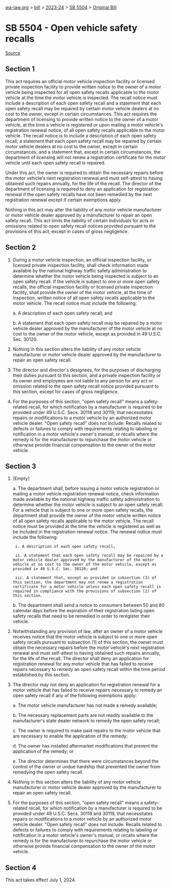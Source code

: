 [wa-law.org](/) > [bill](/bill/) > [2023-24](/bill/2023-24/) > [SB 5504](/bill/2023-24/sb/5504/) > [Original Bill](/bill/2023-24/sb/5504/1/)

# SB 5504 - Open vehicle safety recalls

[Source](http://lawfilesext.leg.wa.gov/biennium/2023-24/Pdf/Bills/Senate%20Bills/5504.pdf)

## Section 1
This act requires an official motor vehicle inspection facility or licensed private inspection facility to provide written notice to the owner of a motor vehicle being inspected for all open safety recalls applicable to the motor vehicle at the time the motor vehicle is inspected. The recall notice must include a description of each open safety recall and a statement that each open safety recall may be repaired by certain motor vehicle dealers at no cost to the owner, except in certain circumstances. This act requires the department of licensing to provide written notice to the owner of a motor vehicle, at the time a vehicle is registered or upon mailing a motor vehicle's registration renewal notice, of all open safety recalls applicable to the motor vehicle. The recall notice is to include a description of each open safety recall; a statement that each open safety recall may be repaired by certain motor vehicle dealers at no cost to the owner, except in certain circumstances; and a statement that, except in certain circumstances, the department of licensing will not renew a registration certificate for the motor vehicle until each open safety recall is repaired.

Under this act, the owner is required to obtain the necessary repairs before the motor vehicle's next registration renewal and must self-attest to having obtained such repairs annually, for the life of the recall. The director of the department of licensing is required to deny an application for registration renewal if the open safety recalls have not been remedied by the next registration renewal except if certain exemptions apply.

Nothing in this act may alter the liability of any motor vehicle manufacturer or motor vehicle dealer approved by a manufacturer to repair an open safety recall. This act limits the liability of certain individuals for acts or omissions related to open safety recall notices provided pursuant to the provisions of this act, except in cases of gross negligence.

## Section 2
1. During a motor vehicle inspection, an official inspection facility, or licensed private inspection facility, shall check information made available by the national highway traffic safety administration to determine whether the motor vehicle being inspected is subject to an open safety recall. If the vehicle is subject to one or more open safety recalls, the official inspection facility or licensed private inspection facility, shall provide the owner of the motor vehicle, at the time of inspection, written notice of all open safety recalls applicable to the motor vehicle. The recall notice must include the following:

    a. A description of each open safety recall; and

    b. A statement that each open safety recall may be repaired by a motor vehicle dealer approved by the manufacturer of the motor vehicle at no cost to the owner of the motor vehicle, except as provided in 49 U.S.C. Sec. 30120.

2. Nothing in this section alters the liability of any motor vehicle manufacturer or motor vehicle dealer approved by the manufacturer to repair an open safety recall.

3. The director and director's designees, for the purposes of discharging their duties pursuant to this section, and a private inspection facility or its owner and employees are not liable to any person for any act or omission related to the open safety recall notice provided pursuant to this section, except for cases of gross negligence.

4. For the purposes of this section, "open safety recall" means a safety-related recall, for which notification by a manufacturer is required to be provided under 49 U.S.C. Secs. 30118 and 30119, that necessitates repairs or modifications to a motor vehicle by an authorized motor vehicle dealer. "Open safety recall" does not include: Recalls related to defects or failures to comply with requirements relating to labeling or notification in a motor vehicle's owner's manual; or recalls where the remedy is for the manufacturer to repurchase the motor vehicle or otherwise provide financial compensation to the owner of the motor vehicle.

## Section 3
1. [Empty]

    a. The department shall, before issuing a motor vehicle registration or mailing a motor vehicle registration renewal notice, check information made available by the national highway traffic safety administration to determine whether the motor vehicle is subject to an open safety recall. For a vehicle that is subject to one or more open safety recalls, the department shall provide the owner of the motor vehicle written notice of all open safety recalls applicable to the motor vehicle. The recall notice must be provided at the time the vehicle is registered as well as be included in the registration renewal notice. The renewal notice must include the following:

        i. A description of each open safety recall;

        ii. A statement that each open safety recall may be repaired by a motor vehicle dealer approved by the manufacturer of the motor vehicle at no cost to the owner of the motor vehicle, except as provided in 49 U.S.C. Sec. 30120; and

        iii. A statement that, except as provided in subsection (3) of this section, the department may not renew a registration certificate for a motor vehicle unless each open safety recall is repaired in compliance with the provisions of subsection (2) of this section.

    b. The department shall send a notice to consumers between 50 and 80 calendar days before the expiration of their registration listing open safety recalls that need to be remedied in order to reregister their vehicle.

2. Notwithstanding any provision of law, after an owner of a motor vehicle receives notice that the motor vehicle is subject to one or more open safety recalls pursuant to subsection (1) of this section, the owner must obtain the necessary repairs before the motor vehicle's next registration renewal and must self-attest to having obtained such repairs annually, for the life of the recall. The director shall deny an application for registration renewal for any motor vehicle that has failed to receive repairs necessary to remedy an open safety recall within the time period established by this section.

3. The director may not deny an application for registration renewal for a motor vehicle that has failed to receive repairs necessary to remedy an open safety recall if any of the following exemptions apply:

    a. The motor vehicle manufacturer has not made a remedy available;

    b. The necessary replacement parts are not readily available to the manufacturer's state dealer network to remedy the open safety recall;

    c. The owner is required to make paid repairs to the motor vehicle that are necessary to enable the application of the remedy;

    d. The owner has installed aftermarket modifications that prevent the application of the remedy; or

    e. The director determines that there were circumstances beyond the control of the owner or undue hardship that prevented the owner from remedying the open safety recall.

4. Nothing in this section alters the liability of any motor vehicle manufacturer or motor vehicle dealer approved by the manufacturer to repair an open safety recall.

5. For the purposes of this section, "open safety recall" means a safety-related recall, for which notification by a manufacturer is required to be provided under 49 U.S.C. Secs. 30118 and 30119, that necessitates repairs or modifications to a motor vehicle by an authorized motor vehicle dealer. "Open safety recall" does not include: Recalls related to defects or failures to comply with requirements relating to labeling or notification in a motor vehicle's owner's manual; or recalls where the remedy is for the manufacturer to repurchase the motor vehicle or otherwise provide financial compensation to the owner of the motor vehicle.

## Section 4
This act takes effect July 1, 2024.
